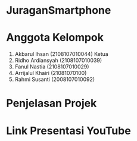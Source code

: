 # JuraganSmartphone

# Anggota Kelompok
1. Akbarul Ihsan    (2108107010044) Ketua
2. Ridho Ardiansyah (2108107010039)
3. Fanul Nastia     (2108107010029)
4. Arrijalul Khairi (21081070100)
5. Rahmi Susanti    (2008107010092)

# Penjelasan Projek

# Link Presentasi YouTube
